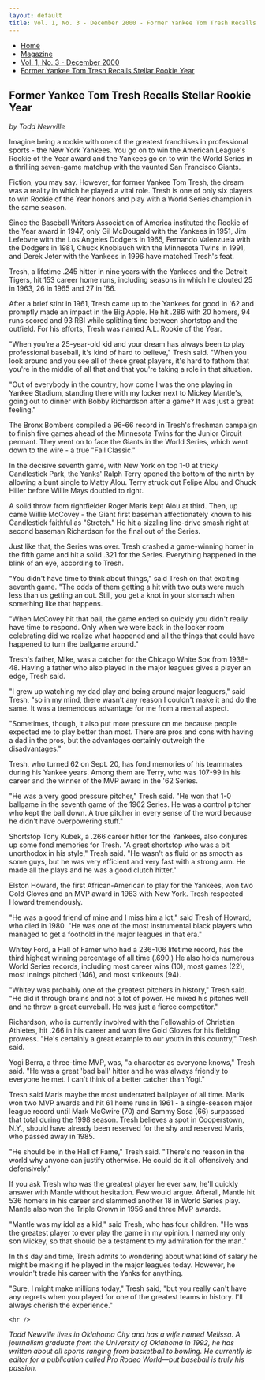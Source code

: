 ```yaml
---
layout: default
title: Vol. 1, No. 3 - December 2000 - Former Yankee Tom Tresh Recalls Stellar Rookie Year
---
```

<nav class="breadcrumb" aria-label="breadcrumbs">
  <ul>
    <li><a href="{{ site.url }}{{ site.baseurl }}/index.html">Home</a></li>
    <li><a href="../magazine-home.html">Magazine</a></li>
    <li><a href="bi_vol_1_no_3_home.html">Vol. 1, No. 3 - December 2000</a></li>
    <li class="is-active"><a href="#" aria-current="page">Former Yankee Tom Tresh Recalls Stellar Rookie Year</a></li>
  </ul>
</nav>

<section class="storycontent">
  <h1>Former Yankee Tom Tresh Recalls Stellar Rookie Year</h1>
	<p><em>by Todd Newville</em></p>

  <p>
		Imagine being a rookie with one of the greatest franchises in professional sports - the New York Yankees. You go on to win the American League's Rookie of the Year award and the Yankees go on to win the World Series in a thrilling seven-game matchup with the vaunted San Francisco Giants.
  </p>

  <p>
		Fiction, you may say. However, for former Yankee Tom Tresh, the dream was a reality in which he played a vital role. Tresh is one of only six players to win Rookie of the Year honors and play with a World Series champion in the same season.
  </p>

  <p>
		Since the Baseball Writers Association of America instituted the Rookie of the Year award in 1947, only Gil McDougald with the Yankees in 1951, Jim Lefebvre with the Los Angeles Dodgers in 1965, Fernando Valenzuela with the Dodgers in 1981, Chuck Knoblauch with the Minnesota Twins in 1991, and Derek Jeter with the Yankees in 1996 have matched Tresh's feat.
  </p>

  <p>
		Tresh, a lifetime .245 hitter in nine years with the Yankees and the Detroit Tigers, hit 153 career home runs, including seasons in which he clouted 25 in 1963, 26 in 1965 and 27 in '66.
  </p>

  <p>
		After a brief stint in 1961, Tresh came up to the Yankees for good in '62 and promptly made an impact in the Big Apple. He hit .286 with 20 homers, 94 runs scored and 93 RBI while splitting time between shortstop and the outfield. For his efforts, Tresh was named A.L. Rookie of the Year.
  </p>

  <p>
		"When you're a 25-year-old kid and your dream has always been to play professional baseball, it's kind of hard to believe," Tresh said. "When you look around and you see all of these great players, it's hard to fathom that you're in the middle of all that and that you're taking a role in that situation.
  </p>

  <p>
		"Out of everybody in the country, how come I was the one playing in Yankee Stadium, standing there with my locker next to Mickey Mantle's, going out to dinner with Bobby Richardson after a game? It was just a great feeling."
  </p>

  <p>
		The Bronx Bombers compiled a 96-66 record in Tresh's freshman campaign to finish five games ahead of the Minnesota Twins for the Junior Circuit pennant. They went on to face the Giants in the World Series, which went down to the wire - a true "Fall Classic."
  </p>

  <p>
		In the decisive seventh game, with New York on top 1-0 at tricky Candlestick Park, the Yanks' Ralph Terry opened the bottom of the ninth by allowing a bunt single to Matty Alou. Terry struck out Felipe Alou and Chuck Hiller before Willie Mays doubled to right.
  </p>

  <p>
		A solid throw from rightfielder Roger Maris kept Alou at third. Then, up came Willie McCovey - the Giant first baseman affectionately known to his Candlestick faithful as "Stretch." He hit a sizzling line-drive smash right at second baseman Richardson for the final out of the Series.
  </p>

  <p>
		Just like that, the Series was over. Tresh crashed a game-winning homer in the fifth game and hit a solid .321 for the Series. Everything happened in the blink of an eye, according to Tresh.
  </p>

  <p>
		"You didn't have time to think about things," said Tresh on that exciting seventh game. "The odds of them getting a hit with two outs were much less than us getting an out. Still, you get a knot in your stomach when something like that happens.
  </p>

  <p>
		"When McCovey hit that ball, the game ended so quickly you didn't really have time to respond. Only when we were back in the locker room celebrating did we realize what happened and all the things that could have happened to turn the ballgame around."
  </p>

  <p>
		Tresh's father, Mike, was a catcher for the Chicago White Sox from 1938-48. Having a father who also played in the major leagues gives a player an edge, Tresh said.
  </p>

  <p>
		"I grew up watching my dad play and being around major leaguers," said Tresh, "so in my mind, there wasn't any reason I couldn't make it and do the same. It was a tremendous advantage for me from a mental aspect.
  </p>

  <p>
		"Sometimes, though, it also put more pressure on me because people expected me to play better than most. There are pros and cons with having a dad in the pros, but the advantages certainly outweigh the disadvantages."
  </p>

  <p>
		Tresh, who turned 62 on Sept. 20, has fond memories of his teammates during his Yankee years. Among them are Terry, who was 107-99 in his career and the winner of the MVP award in the '62 Series.
  </p>

  <p>
		"He was a very good pressure pitcher," Tresh said. "He won that 1-0 ballgame in the seventh game of the 1962 Series. He was a control pitcher who kept the ball down. A true pitcher in every sense of the word because he didn't have overpowering stuff."
  </p>

  <p>
		Shortstop Tony Kubek, a .266 career hitter for the Yankees, also conjures up some fond memories for Tresh. "A great shortstop who was a bit unorthodox in his style," Tresh said. "He wasn't as fluid or as smooth as some guys, but he was very efficient and very fast with a strong arm. He made all the plays and he was a good clutch hitter."
  </p>

  <p>
		Elston Howard, the first African-American to play for the Yankees, won two Gold Gloves and an MVP award in 1963 with New York. Tresh respected Howard tremendously.
  </p>

  <p>
		"He was a good friend of mine and I miss him a lot," said Tresh of Howard, who died in 1980. "He was one of the most instrumental black players who managed to get a foothold in the major leagues in that era."
  </p>

  <p>
		Whitey Ford, a Hall of Famer who had a 236-106 lifetime record, has the third highest winning percentage of all time (.690.) He also holds numerous World Series records, including most career wins (10), most games (22), most innings pitched (146), and most strikeouts (94).
  </p>

  <p>
		"Whitey was probably one of the greatest pitchers in history," Tresh said. "He did it through brains and not a lot of power. He mixed his pitches well and he threw a great curveball. He was just a fierce competitor."
  </p>

  <p>
		Richardson, who is currently involved with the Fellowship of Christian Athletes, hit .266 in his career and won five Gold Gloves for his fielding prowess. "He's certainly a great example to our youth in this country," Tresh said.
  </p>

  <p>
		Yogi Berra, a three-time MVP, was, "a character as everyone knows," Tresh said. "He was a great 'bad ball' hitter and he was always friendly to everyone he met. I can't think of a better catcher than Yogi."
  </p>

  <p>
		Tresh said Maris maybe the most underrated ballplayer of all time. Maris won two MVP awards and hit 61 home runs in 1961 - a single-season major league record until Mark McGwire (70) and Sammy Sosa (66) surpassed that total during the 1998 season. Tresh believes a spot in Cooperstown, N.Y., should have already been reserved for the shy and reserved Maris, who passed away in 1985.
  </p>

  <p>
		"He should be in the Hall of Fame," Tresh said. "There's no reason in the world why anyone can justify otherwise. He could do it all offensively and defensively."
  </p>

  <p>
		If you ask Tresh who was the greatest player he ever saw, he'll quickly answer with Mantle without hesitation. Few would argue. Afterall, Mantle hit 536 homers in his career and slammed another 18 in World Series play. Mantle also won the Triple Crown in 1956 and three MVP awards.
  </p>

  <p>
		"Mantle was my idol as a kid," said Tresh, who has four children. "He was the greatest player to ever play the game in my opinion. I named my only son Mickey, so that should be a testament to my admiration for the man."
  </p>

  <p>
		In this day and time, Tresh admits to wondering about what kind of salary he might be making if he played in the major leagues today. However, he wouldn't trade his career with the Yanks for anything.
  </p>

  <p>
		"Sure, I might make millions today," Tresh said, "but you really can't have any regrets when you played for one of the greatest teams in history. I'll always cherish the experience."
  </p>

	<hr />
	
  <p>
		<em>Todd Newville lives in Oklahoma City and has a wife named Melissa. A journalism graduate from the University of Oklahoma in 1992, he has written about all sports ranging from basketball to bowling. He currently is editor for a publication called Pro Rodeo World&mdash;but baseball is truly his passion.</em>
  </p>

</section>
